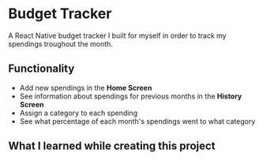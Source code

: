 
# Budget Tracker

A React Native budget tracker I built for myself in order to track my spendings troughout the month.



## Functionality
- Add new spendings in the **Home Screen**
- See information about spendings for previous months in the **History Screen**
- Assign a category to each spending
- See what percentage of each month's spendings went to what category
## What I learned while creating this project



  